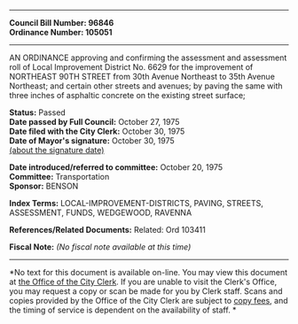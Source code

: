 * * * * *  
  
**Council Bill Number: [](#h0)[](#h2)96846**   
**Ordinance Number: 105051**  
  
* * * * *  
  
AN ORDINANCE approving and confirming the assessment and assessment roll of Local Improvement District No. 6629 for the improvement of NORTHEAST 90TH STREET from 30th Avenue Northeast to 35th Avenue Northeast; and certain other streets and avenues; by paving the same with three inches of asphaltic concrete on the existing street surface;  
  
**Status:** Passed   
**Date passed by Full Council:** October 27, 1975   
**Date filed with the City Clerk:** October 30, 1975   
**Date of Mayor's signature:** October 30, 1975   
[(about the signature date)](/~public/approvaldate.htm)   
  
  
**Date introduced/referred to committee:** October 20, 1975   
**Committee:** Transportation   
**Sponsor:** BENSON   
  
**Index Terms:** LOCAL-IMPROVEMENT-DISTRICTS, PAVING, STREETS, ASSESSMENT, FUNDS, WEDGEWOOD, RAVENNA  
  
**References/Related Documents:** Related: Ord 103411  
  
**Fiscal Note:** *(No fiscal note available at this time)*  
  
* * * * *  
  
*No text for this document is available on-line. You may view this document at [the Office of the City Clerk](http://www.seattle.gov/leg/clerk/contactUs.htm). If you are unable to visit the Clerk's Office, you may request a copy or scan be made for you by Clerk staff. Scans and copies provided by the Office of the City Clerk are subject to [copy fees](http://clerk.seattle.gov/~public/clerkfees.htm), and the timing of service is dependent on the availability of staff. *  
  
  

